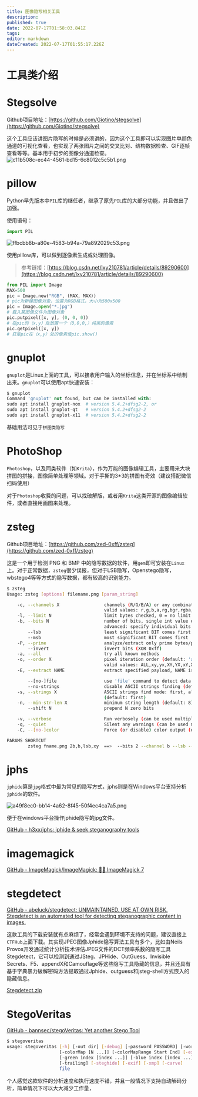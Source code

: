 ```yaml
---
title: 图像隐写相关工具
description: 
published: true
date: 2022-07-17T01:58:03.841Z
tags: 
editor: markdown
dateCreated: 2022-07-17T01:55:17.226Z
---
```


# 工具类介绍

# Stegsolve

Github项目地址：[https://github.com/Giotino/stegsolve](https://github.com/Giotino/stegsolve)

这个工具应该讲图片隐写的时候是必须讲的，因为这个工具即可以实现图片单颜色通道的可视化查看，也实现了两张图片之间的交叉比对、结构数据检查、GIF逐帧查看等等。基本用于初步的图像分通道检查。
![c11b508c-ec44-4561-bd15-6c8012c5c5b1.png](/c11b508c-ec44-4561-bd15-6c8012c5c5b1.png)

# pillow

Python早先版本中`PIL`库的继任者，继承了原先`PIL`库的大部分功能，并且做出了加强。

使用语句：

```python
import PIL
```

![ffbcbb8b-a80e-4583-b94a-79a892029c53.png](/ffbcbb8b-a80e-4583-b94a-79a892029c53.png)

使用pillow库，可以做到逐像素生成或处理图像。

> 参考链接：[https://blog.csdn.net/lxy210781/article/details/89290600](https://blog.csdn.net/lxy210781/article/details/89290600)

```python
from PIL import Image
MAX=500
pic = Image.new("RGB", (MAX, MAX))
# pic为新建图像对象，设置为RGB格式，大小为500x500
pic = Image.open("*.jpg")
# 载入某图像文件为图像对象
pic.putpixel([x, y], (0, 0, 0))
# 在pic的（x,y）处放置一个（0,0,0,）纯黑的像素
pic.getpixel([x, y])
# 获取pic在（x,y）处的像素值pic.show()
```

# gnuplot

`gnuplot`是Linux上面的工具，可以接收用户输入的坐标信息，并在坐标系中绘制出来。`gnuplot`可以使用apt快速安装：

```python
$ gnuplot
Command 'gnuplot' not found, but can be installed with:
sudo apt install gnuplot-nox  # version 5.4.2+dfsg2-2, or
sudo apt install gnuplot-qt   # version 5.4.2+dfsg2-2
sudo apt install gnuplot-x11  # version 5.4.2+dfsg2-2
```

基础用法可见于`拼图类隐写`

# PhotoShop

`Photoshop`，以及同类软件（如`Krita`），作为万能的图像编辑工具，主要用来大块拼图的拼接，图像简单处理等领域。对于手撕的3*3的拼图有奇效（建议搭配微信扫码使用）

对于`Photoshop`收费的问题，可以找破解版，或者用`Krita`这类开源的图像编辑软件，或者直接用画图来处理。

# zsteg

Github项目地址：[https://github.com/zed-0xff/zsteg](https://github.com/zed-0xff/zsteg)

这是一个用于检测 PNG 和 BMP 中的隐写数据的软件，用`gem`即可安装在`Linux`上。对于正常数据，`zsteg`很少误报，但对于LSB隐写，Openstego隐写，wbstego4等等方式的隐写数据，都有较高的识别能力。

```bash
$ zsteg
Usage: zsteg [options] filename.png [param_string]

    -c, --channels X                 channels (R/G/B/A) or any combination, comma separated
                                     valid values: r,g,b,a,rg,bgr,rgba,r3g2b3,...
    -l, --limit N                    limit bytes checked, 0 = no limit (default: 256)
    -b, --bits N                     number of bits, single int value or '1,3,5' or range '1-8'
                                     advanced: specify individual bits like '00001110' or '0x88'
        --lsb                        least significant BIT comes first
        --msb                        most significant BIT comes first
    -P, --prime                      analyze/extract only prime bytes/pixels
        --invert                     invert bits (XOR 0xff)
    -a, --all                        try all known methods
    -o, --order X                    pixel iteration order (default: 'auto')
                                     valid values: ALL,xy,yx,XY,YX,xY,Xy,bY,...
    -E, --extract NAME               extract specified payload, NAME is like '1b,rgb,lsb'

        --[no-]file                  use 'file' command to detect data type (default: YES)
        --no-strings                 disable ASCII strings finding (default: enabled)
    -s, --strings X                  ASCII strings find mode: first, all, longest, none
                                     (default: first)
    -n, --min-str-len X              minimum string length (default: 8)
        --shift N                    prepend N zero bits

    -v, --verbose                    Run verbosely (can be used multiple times)
    -q, --quiet                      Silent any warnings (can be used multiple times)
    -C, --[no-]color                 Force (or disable) color output (default: auto)

PARAMS SHORTCUT
        zsteg fname.png 2b,b,lsb,xy  ==>  --bits 2 --channel b --lsb --order xy
```

# jphs

`jphide`算是`jpg`格式中最为常见的隐写方式，jphs则是在Windows平台支持分析`jphide`的软件。

![a49f8ec0-bb14-4a62-8f45-50f4ec4ca7a5.png](/a49f8ec0-bb14-4a62-8f45-50f4ec4ca7a5.png)

 便于在windows平台操作jphide隐写的jpg文件。

[GitHub - h3xx/jphs: jphide & seek steganography tools](https://github.com/h3xx/jphs)


# imagemagick

[GitHub - ImageMagick/ImageMagick: 🧙‍♂️ ImageMagick 7](https://github.com/ImageMagick/ImageMagick)

# stegdetect

[GitHub - abeluck/stegdetect: UNMAINTAINED. USE AT OWN RISK. Stegdetect is an automated tool for detecting steganographic content in images.](https://github.com/abeluck/stegdetect)

这款工具的下载安装就有点麻烦了，经常会遇到环境不支持的问题，建议直接上`CTFHub`上面下载。其实现JPEG图像Jphide隐写算法工具有多个，比如由Neils Provos开发通过统计分析技术评估JPEG文件的DCT频率系数的隐写工具Stegdetect，它可以检测到通过JSteg、JPHide、OutGuess、Invisible Secrets、F5、appendX和Camouflage等这些隐写工具隐藏的信息，并且还具有基于字典暴力破解密码方法提取通过Jphide、outguess和jsteg-shell方式嵌入的隐藏信息。

[Stegdetect.zip](%E5%B7%A5%E5%85%B7%E7%B1%BB%E4%BB%8B%E7%BB%8D%208c0673b8caf24025a0a853c13f951ecb/Stegdetect.zip)

# **StegoVeritas**

[GitHub - bannsec/stegoVeritas: Yet another Stego Tool](https://github.com/bannsec/stegoVeritas/)

```bash
$ stegoveritas
usage: stegoveritas [-h] [-out dir] [-debug] [-password PASSWORD] [-wordlist WORDLIST] [-meta] [-imageTransform] [-bruteLSB]
                    [-colorMap [N ...]] [-colorMapRange Start End] [-extractLSB] [-red index [index ...]]
                    [-green index [index ...]] [-blue index [index ...]] [-alpha index [index ...]] [-extract_frames]
                    [-trailing] [-steghide] [-exif] [-xmp] [-carve]
                    file
```

个人感觉这款软件的分析速度和执行速度不错，并且一般情况下支持自动解码分析，简单情况下可以大大减少工作量，